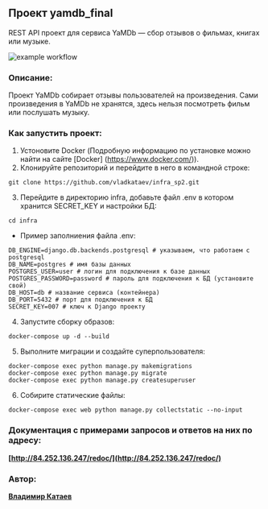## Проект yamdb_final
REST API проект для сервиса YaMDb — сбор отзывов о фильмах, книгах или музыке.

![example workflow](https://github.com/vladkataev/yamdb_final/actions/workflows/yamdb_workflow.yml/badge.svg)

### Описание:

Проект YaMDb собирает отзывы пользователей на произведения.
Cами произведения в YaMDb не хранятся, здесь нельзя посмотреть фильм или послушать музыку.

### Как запустить проект:

1. Устоновите Docker (Подробную информацию по установке можно найти на сайте [Docker] (https://www.docker.com/)).
2. Клонируйте репозиторий и перейдите в него в командной строке:
```
git clone https://github.com/vladkataev/infra_sp2.git
```
3. Перейдите в директорию infra, добавьте файл .env в котором хранится SECRET_KEY и настройки БД:
```
cd infra
```
- Пример заполниения файла .env:
```
DB_ENGINE=django.db.backends.postgresql # указываем, что работаем с postgresql
DB_NAME=postgres # имя базы данных
POSTGRES_USER=user # логин для подключения к базе данных
POSTGRES_PASSWORD=password # пароль для подключения к БД (установите свой)
DB_HOST=db # название сервиса (контейнера)
DB_PORT=5432 # порт для подключения к БД
SECRET_KEY=007 # ключ к Django проекту
```
4. Запустите сборку образов:
```
docker-compose up -d --build
```
5. Выполните миграции и создайте суперпользователя:
```
docker-compose exec python manage.py makemigrations
docker-compose exec python manage.py migrate
docker-compose exec python manage.py createsuperuser
```
6. Собирите статические файлы:
```
docker-compose exec web python manage.py collectstatic --no-input
```

### Документация с примерами запросов и ответов на них по адресу:

**[http://84.252.136.247/redoc/](http://84.252.136.247/redoc/)**

### Автор:

**[Владимир Катаев](https://github.com/vladkataev)**
